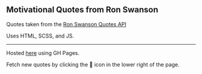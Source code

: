 ## Motivational Quotes from Ron Swanson

Quotes taken from the [Ron Swanson Quotes API](https://github.com/jamesseanwright/ron-swanson-quotes)

Uses HTML, SCSS, and JS.

---

Hosted [here](https://steview-d.github.io/ron-swanson-poster/) using GH Pages.

Fetch new quotes by clicking the :arrows_counterclockwise: icon in the lower right of the page.